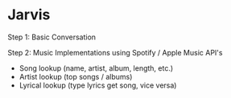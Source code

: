 # Jarvis

Step 1: Basic Conversation

Step 2: Music Implementations using Spotify / Apple Music API's

* Song lookup (name, artist, album, length, etc.)
* Artist lookup (top songs / albums)
* Lyrical lookup (type lyrics get song, vice versa)
